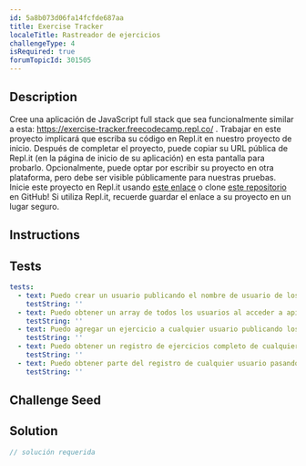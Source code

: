 ```yaml
---
id: 5a8b073d06fa14fcfde687aa
title: Exercise Tracker
localeTitle: Rastreador de ejercicios
challengeType: 4
isRequired: true
forumTopicId: 301505
---
```


## Description
<section id='description'> 
Cree una aplicación de JavaScript full stack que sea funcionalmente similar a esta: <a href='https://exercise-tracker.freecodecamp.repl.co/' target='_blank'>https://exercise-tracker.freecodecamp.repl.co/</a> . 
Trabajar en este proyecto implicará que escriba su código en Repl.it en nuestro proyecto de inicio. Después de completar el proyecto, puede copiar su URL pública de Repl.it (en la página de inicio de su aplicación) en esta pantalla para probarlo. Opcionalmente, puede optar por escribir su proyecto en otra plataforma, pero debe ser visible públicamente para nuestras pruebas. 
Inicie este proyecto en Repl.it usando <a href='https://repl.it/github/freeCodeCamp/boilerplate-project-exercisetracker' target='_blank'>este enlace</a> o clone <a href='https://github.com/freeCodeCamp/boilerplate-project-exercisetracker/'>este repositorio</a> en GitHub! Si utiliza Repl.it, recuerde guardar el enlace a su proyecto en un lugar seguro. 
</section>

## Instructions
<section id='instructions'> 

</section>

## Tests
<section id='tests'>

```yml
tests:
  - text: Puedo crear un usuario publicando el nombre de usuario de los datos del formulario en /api/exercise/new-user y se devolverá un objeto con el nombre de usuario y un <code>_id</code> .
    testString: ''
  - text: Puedo obtener un array de todos los usuarios al acceder a api/exercise/users con la misma información que cuando se crea un usuario.
    testString: ''
  - text: Puedo agregar un ejercicio a cualquier usuario publicando los datos del formulario ID de usuario (_id), descripción, duración y, opcionalmente, fecha en /api/exercise/add. Si no se proporciona la fecha, se utilizará la fecha actual. La aplicación devolverá el objeto de usuario con los campos de ejercicio agregados.
    testString: ''
  - text: Puedo obtener un registro de ejercicios completo de cualquier usuario accediendo a /api/exercise/log con un parámetro de userId (_id). La aplicación devolverá el objeto de usuario que contendrá el array de registros y el recuento total de ejercicios.
    testString: ''
  - text: Puedo obtener parte del registro de cualquier usuario pasando también parámetros opcionales como "desde" (from) y "hasta" (to) o "límite" (limit). (Formato de fecha aaaa-mm-dd, límite = int)
    testString: ''

```

</section>

## Challenge Seed
<section id='challengeSeed'>

</section>

## Solution
<section id='solution'>

```js
// solución requerida
```

</section>
